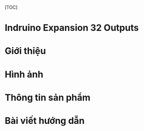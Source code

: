 [TOC]

# Indruino Expansion 32 Outputs

# Giới thiệu

# Hình ảnh

# Thông tin sản phẩm

# Bài viết hướng dẫn


